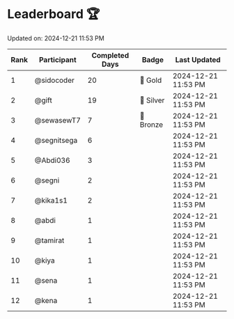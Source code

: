 # Leaderboard 🏆

Updated on: 2024-12-21 11:53 PM

| Rank | Participant       | Completed Days | Badge      | Last Updated         |
|------|-------------------|----------------|------------|----------------------|
| 1    | @sidocoder        | 20             | 🏅 Gold     | 2024-12-21 11:53 PM |
| 2    | @gift             | 19             | 🥈 Silver   | 2024-12-21 11:53 PM |
| 3    | @sewasewT7        | 7              | 🥉 Bronze   | 2024-12-21 11:53 PM |
| 4    | @segnitsega       | 6              |            | 2024-12-21 11:53 PM |
| 5    | @Abdi036          | 3              |            | 2024-12-21 11:53 PM |
| 6    | @segni            | 2              |            | 2024-12-21 11:53 PM |
| 7    | @kika1s1          | 2              |            | 2024-12-21 11:53 PM |
| 8    | @abdi             | 1              |            | 2024-12-21 11:53 PM |
| 9    | @tamirat          | 1              |            | 2024-12-21 11:53 PM |
| 10   | @kiya             | 1              |            | 2024-12-21 11:53 PM |
| 11   | @sena             | 1              |            | 2024-12-21 11:53 PM |
| 12   | @kena             | 1              |            | 2024-12-21 11:53 PM |
